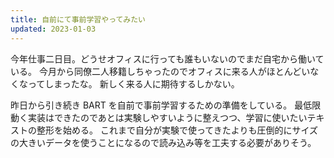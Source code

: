 ```yaml
---
title: 自前にて事前学習やってみたい
updated: 2023-01-03
---
```


今年仕事二日目。どうせオフィスに行っても誰もいないのでまだ自宅から働いている。
今月から同僚二人移籍しちゃったのでオフィスに来る人がほとんどいなくなってしまったな。
新しく来る人に期待するしかない。

昨日から引き続き BART を自前で事前学習するための準備をしている。
最低限動く実装はできたのであとは実験しやすいように整えつつ、学習に使いたいテキストの整形を始める。
これまで自分が実験で使ってきたよりも圧倒的にサイズの大きいデータを使うことになるので読み込み等を工夫する必要がありそう。

